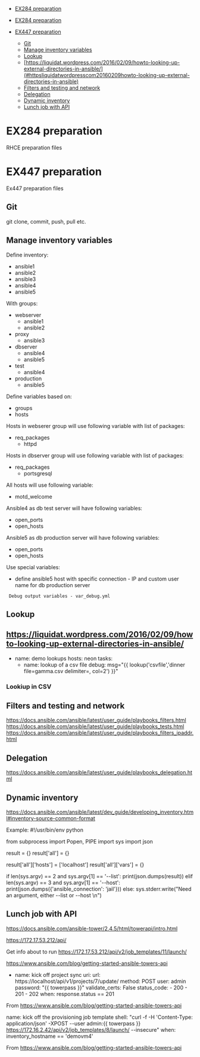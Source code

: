 - [EX284 preparation](#ex284-preparation)

- [EX284 preparation](#ex284-preparation)
- [EX447 preparation](#ex447-preparation)
  - [Git](#git)
  - [Manage inventory variables](#manage-inventory-variables)
  - [Lookup](#lookup)
  - [https://liquidat.wordpress.com/2016/02/09/howto-looking-up-external-directories-in-ansible/](#httpsliquidatwordpresscom20160209howto-looking-up-external-directories-in-ansible)
  - [Filters and testing and network](#filters-and-testing-and-network)
  - [Delegation](#delegation)
  - [Dynamic inventory](#dynamic-inventory)
  - [Lunch job with API](#lunch-job-with-api)

# EX284 preparation 
RHCE preparation files

# EX447 preparation
Ex447 preparation files

## Git
git clone, commit, push, pull etc.

## Manage inventory variables

Define inventory:
* ansible1
* ansible2
* ansible3
* ansible4
* ansible5

With groups:
* webserver
  * ansible1
  * ansible2
* proxy
  * ansible3
* dbserver
  * ansible4
  * ansible5
* test 
  * ansible4
* production
  * ansible5



Define variables based on:
* groups
* hosts 

Hosts in webserer group will use following variable with list of packages:
* req_packages
  * httpd

Hosts in dbserver group will use following variable with list of packages:
* req_packages
  * portsgresql

All hosts will use following variable:
* motd_welcome

Ansible4 as db test server will have following variables:
* open_ports
* open_hosts

Ansible5 as db production server will have following variables:
* open_ports
* open_hosts

Use special variables:
* define ansible5 host with specific connection - IP and custom user name for db production server

```
 Debug output variables - var_debug.yml 
```

## Lookup

https://liquidat.wordpress.com/2016/02/09/howto-looking-up-external-directories-in-ansible/
---
- name: demo lookups
  hosts: neon
tasks:
    - name: lookup of a csv file
      debug: msg="{{ lookup('csvfile','dinner file=gamma.csv delimiter=, col=2') }}"

### Lookiup in CSV




## Filters and testing and network
https://docs.ansible.com/ansible/latest/user_guide/playbooks_filters.html
https://docs.ansible.com/ansible/latest/user_guide/playbooks_tests.html
https://docs.ansible.com/ansible/latest/user_guide/playbooks_filters_ipaddr.html

## Delegation
https://docs.ansible.com/ansible/latest/user_guide/playbooks_delegation.html

## Dynamic inventory
https://docs.ansible.com/ansible/latest/dev_guide/developing_inventory.html#inventory-source-common-format

Example:
#!/usr/bin/env python

from subprocess import Popen, PIPE
import sys
import json

result = {}
result['all'] = {}

result['all']['hosts'] = ['localhost']
result['all']['vars'] = {}

if len(sys.argv) == 2 and sys.argv[1] == '--list':
    print(json.dumps(result))
elif len(sys.argv) == 3 and sys.argv[1] == '--host':
    print(json.dumps({'ansible_connection': 'jail'}))
else:
    sys.stderr.write("Need an argument, either --list or --host <host>\n")

## Lunch job with API
https://docs.ansible.com/ansible-tower/2.4.5/html/towerapi/intro.html

https://172.17.53.212/api/

Get info about to run
https://172.17.53.212/api/v2/job_templates/11/launch/

https://www.ansible.com/blog/getting-started-ansible-towers-api
- name: kick off project sync
  uri:
    url:  https://localhost/api/v1/projects/7/update/
    method: POST
    user: admin
    password: "{{ towerpass }}"
    validate_certs: False
    status_code:
      - 200
      - 201
      - 202
  when: response.status == 201

From <https://www.ansible.com/blog/getting-started-ansible-towers-api> 

name: kick off the provisioning job template
  shell:  "curl -f -H 'Content-Type: application/json' -XPOST --user 
admin:{{ towerpass }} 
https://172.16.2.42/api/v2/job_templates/8/launch/ --insecure"
  when: inventory_hostname == 'demovm4'

From <https://www.ansible.com/blog/getting-started-ansible-towers-api> 
